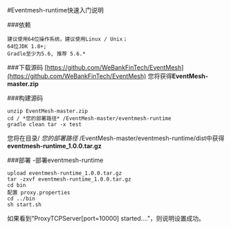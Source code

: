 #Eventmesh-runtime快速入门说明

###依赖
```
建议使用64位操作系统，建议使用Linux / Unix；
64位JDK 1.8+;
Gradle至少为5.6, 推荐 5.6.*
```

###下载源码
[https://github.com/WeBankFinTech/EventMesh](https://github.com/WeBankFinTech/EventMesh)
您将获得**EventMesh-master.zip**
  
###构建源码
```$ xslt
unzip EventMesh-master.zip
cd / *您的部署路径* /EventMesh-master/eventmesh-runtime
gradle clean tar -x test
```
您将在目录/ *您的部署路径* /EventMesh-master/eventmesh-runtime/dist中获得**eventmesh-runtime_1.0.0.tar.gz**

###部署
-部署eventmesh-runtime
```$ xslt
upload eventmesh-runtime_1.0.0.tar.gz
tar -zxvf eventmesh-runtime_1.0.0.tar.gz
cd bin
配置 proxy.properties
cd ../bin
sh start.sh
```
如果看到"ProxyTCPServer[port=10000] started...."，则说明设置成功。
